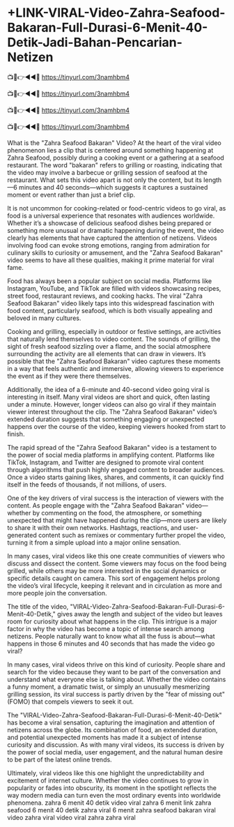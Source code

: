 # +LINK-VIRAL-Video-Zahra-Seafood-Bakaran-Full-Durasi-6-Menit-40-Detik-Jadi-Bahan-Pencarian-Netizen


📺📱👉◄◄🔴  https://tinyurl.com/3namhbm4

📺📱👉◄◄🔴  https://tinyurl.com/3namhbm4

📺📱👉◄◄🔴  https://tinyurl.com/3namhbm4

📺📱👉◄◄🔴  https://tinyurl.com/3namhbm4

What is the "Zahra Seafood Bakaran" Video?
At the heart of the viral video phenomenon lies a clip that is centered around something happening at Zahra Seafood, possibly during a cooking event or a gathering at a seafood restaurant. The word "bakaran" refers to grilling or roasting, indicating that the video may involve a barbecue or grilling session of seafood at the restaurant. What sets this video apart is not only the content, but its length—6 minutes and 40 seconds—which suggests it captures a sustained moment or event rather than just a brief clip.

It is not uncommon for cooking-related or food-centric videos to go viral, as food is a universal experience that resonates with audiences worldwide. Whether it’s a showcase of delicious seafood dishes being prepared or something more unusual or dramatic happening during the event, the video clearly has elements that have captured the attention of netizens. Videos involving food can evoke strong emotions, ranging from admiration for culinary skills to curiosity or amusement, and the "Zahra Seafood Bakaran" video seems to have all these qualities, making it prime material for viral fame.

Food has always been a popular subject on social media. Platforms like Instagram, YouTube, and TikTok are filled with videos showcasing recipes, street food, restaurant reviews, and cooking hacks. The viral "Zahra Seafood Bakaran" video likely taps into this widespread fascination with food content, particularly seafood, which is both visually appealing and beloved in many cultures.

Cooking and grilling, especially in outdoor or festive settings, are activities that naturally lend themselves to video content. The sounds of grilling, the sight of fresh seafood sizzling over a flame, and the social atmosphere surrounding the activity are all elements that can draw in viewers. It’s possible that the "Zahra Seafood Bakaran" video captures these moments in a way that feels authentic and immersive, allowing viewers to experience the event as if they were there themselves.

Additionally, the idea of a 6-minute and 40-second video going viral is interesting in itself. Many viral videos are short and quick, often lasting under a minute. However, longer videos can also go viral if they maintain viewer interest throughout the clip. The "Zahra Seafood Bakaran" video’s extended duration suggests that something engaging or unexpected happens over the course of the video, keeping viewers hooked from start to finish.

The rapid spread of the "Zahra Seafood Bakaran" video is a testament to the power of social media platforms in amplifying content. Platforms like TikTok, Instagram, and Twitter are designed to promote viral content through algorithms that push highly engaged content to broader audiences. Once a video starts gaining likes, shares, and comments, it can quickly find itself in the feeds of thousands, if not millions, of users.

One of the key drivers of viral success is the interaction of viewers with the content. As people engage with the "Zahra Seafood Bakaran" video—whether by commenting on the food, the atmosphere, or something unexpected that might have happened during the clip—more users are likely to share it with their own networks. Hashtags, reactions, and user-generated content such as remixes or commentary further propel the video, turning it from a simple upload into a major online sensation.

In many cases, viral videos like this one create communities of viewers who discuss and dissect the content. Some viewers may focus on the food being grilled, while others may be more interested in the social dynamics or specific details caught on camera. This sort of engagement helps prolong the video’s viral lifecycle, keeping it relevant and in circulation as more and more people join the conversation.

The title of the video, "VIRAL-Video-Zahra-Seafood-Bakaran-Full-Durasi-6-Menit-40-Detik," gives away the length and subject of the video but leaves room for curiosity about what happens in the clip. This intrigue is a major factor in why the video has become a topic of intense search among netizens. People naturally want to know what all the fuss is about—what happens in those 6 minutes and 40 seconds that has made the video go viral?

In many cases, viral videos thrive on this kind of curiosity. People share and search for the video because they want to be part of the conversation and understand what everyone else is talking about. Whether the video contains a funny moment, a dramatic twist, or simply an unusually mesmerizing grilling session, its viral success is partly driven by the "fear of missing out" (FOMO) that compels viewers to seek it out.

The "VIRAL-Video-Zahra-Seafood-Bakaran-Full-Durasi-6-Menit-40-Detik" has become a viral sensation, capturing the imagination and attention of netizens across the globe. Its combination of food, an extended duration, and potential unexpected moments has made it a subject of intense curiosity and discussion. As with many viral videos, its success is driven by the power of social media, user engagement, and the natural human desire to be part of the latest online trends.

Ultimately, viral videos like this one highlight the unpredictability and excitement of internet culture. Whether the video continues to grow in popularity or fades into obscurity, its moment in the spotlight reflects the way modern media can turn even the most ordinary events into worldwide phenomena.
zahra 6 menit 40 detik
video viral zahra 6 menit
link zahra seafood 6 menit 40 detik
zahra viral 6 menit
zahra seafood bakaran viral
video zahra viral
video viral zahra
zahra viral
